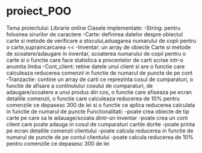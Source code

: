 # proiect_POO
Tema proiectului: Librarie online
Clasele implementate:
-String: pentru folosirea sirurilor de caractere
-Carte: definirea datelor despre obiectul carte si metode de verificare a stocului,aduagarea numarului de copii pentru o carte,supraincarcarea << 
-Inventar: un array de obiecte Carte si metode de scoatere/adaugare in inventar, scoaterea numarului de copii pentru o carte si o functie care face statistica a procentelor de carti scrise intr-o anumita limba
-Cont_client: retine datele unui client si are o functie care calculeaza reducerea comenzii in functie de numarul de puncte de pe cont
-Tranzactie: contine un array de carti ce reprezinta cosul de cumparaturi, o functie de afisare a continutului cosului de cumparaturi, de adaugare/scoatere a unui produs din cos, o functie care afiseaza pe ecran detaliile comenzii, o functie care calculeaza reducerea de 10% pentru comenzile ce depasesc 300 de lei si o functie ce aplica reducerea calculata in functie de numarul de puncte
Functionalitati:
-poate crea obiecte de tip carte pe care sa le adauage/scoata dintr-un inventar
-poate crea un cont client care poate adauga in cosul de cumparaturi cartile dorite
-poate printa pe ecran detaliile comenzii clientului
-poate calcula reducerea in functie de numarul de puncte de pe contul clientului
-poate calcula reducerea de 10% pentru comenzile ce depasesc 300 de lei
